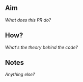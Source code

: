 ## Aim
_What does this PR do?_

## How?
_What's the theory behind the code?_

## Notes
_Anything else?_
